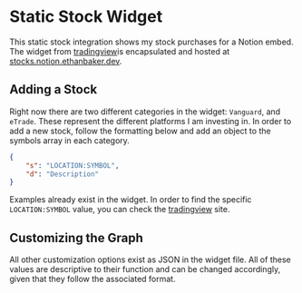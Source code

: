 # Static Stock Widget

This static stock integration shows my stock purchases for a Notion embed. The widget
from [tradingview](https://www.tradingview.com/widget/market-overview)is encapsulated
and hosted at [stocks.notion.ethanbaker.dev](https://stocks.notion.ethanbaker.dev).

## Adding a Stock

Right now there are two different categories in the widget: `Vanguard`, and `eTrade`. 
These represent the different platforms I am investing in. In order to add a new stock,
follow the formatting below and add an object to the symbols array in each category.

```json
{
    "s": "LOCATION:SYMBOL",
    "d": "Description"
}
```

Examples already exist in the widget. In order to find the specific `LOCATION:SYMBOL` value,
you can check the [tradingview](https://www.tradingview.com/widget/market-overview/) site.

## Customizing the Graph

All other customization options exist as JSON in the widget file. All of these values are
descriptive to their function and can be changed accordingly, given that they follow the
associated format.